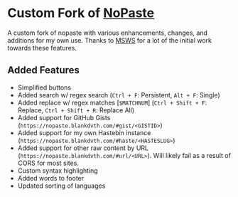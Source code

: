 # Custom Fork of [NoPaste](https://github.com/bokub/nopaste)
A custom fork of nopaste with various enhancements, changes, and additions for my own use. Thanks to [MSWS](https://github.com/MSWS) for a lot of the initial work towards these features.

## Added Features
- Simplified buttons
- Added search w/ regex search (`Ctrl + F`: Persistent, `Alt + F`: Single)
- Added replace w/ regex matches \[`$MATCHNUM`] (`Ctrl + Shift + F`: Replace, `Ctrl + Shift + R`: Replace All)
- Added support for GitHub Gists (`https://nopaste.blankdvth.com/#gist/<GISTID>`)
- Added support for my own Hastebin instance (`https://nopaste.blankdvth.com/#haste/<HASTESLUG>`)
- Added support for other raw content by URL (`https://nopaste.blankdvth.com/#url/<URL>`). Will likely fail as a result of CORS for most sites.
- Custom syntax highlighting
- Added words to footer
- Updated sorting of languages

